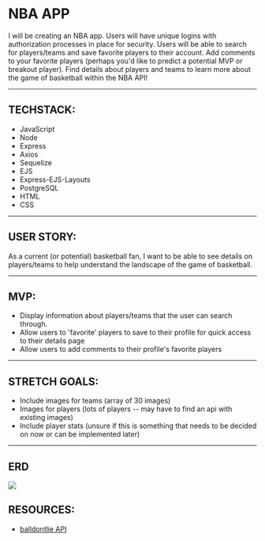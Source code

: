 # NBA APP
I will be creating an NBA app. Users will have unique logins with authorization processes in place for security. Users will be able to search for players/teams and save favorite players to their account. Add comments to your favorite players (perhaps you'd like to predict a potential MVP or breakout player). Find details about players and teams to learn more about the game of basketball within the NBA API!

---

## TECHSTACK:
* JavaScript
* Node
* Express
* Axios
* Sequelize
* EJS
* Express-EJS-Layouts
* PostgreSQL
* HTML
* CSS

---


## USER STORY:
As a current (or potential) basketball fan, I want to be able to see details on players/teams to help understand the landscape of the game of basketball.

---


## MVP:
* Display information about players/teams that the user can search through.
* Allow users to 'favorite' players to save to their profile for quick access to their details page
* Allow users to add comments to their profile's favorite players

---


## STRETCH GOALS:
* Include images for teams (array of 30 images)
* Images for players (lots of players -- may have to find an api with existing images)
* Include player stats (unsure if this is something that needs to be decided on now or can be implemented later)

---


## ERD
<img src="img/ERD.png">


## RESOURCES:
* [balldontlie API](https://www.balldontlie.io)